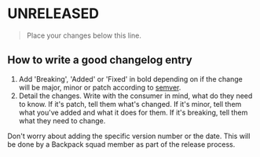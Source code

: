 # UNRELEASED

> Place your changes below this line.


## How to write a good changelog entry

1. Add 'Breaking', 'Added' or 'Fixed' in bold depending on if the change will be major, minor or patch according to [semver](semver.org).
2. Detail the changes. Write with the consumer in mind, what do they need to know. If it's patch, tell them what's changed. If it's minor, tell them what you've added and what it does for them. If it's breaking, tell them what they need to change.

Don't worry about adding the specific version number or the date. This will be done by a Backpack squad member as part of the release process.
